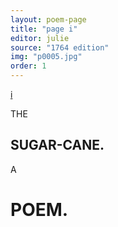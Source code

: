 ```yaml
---
layout: poem-page
title: "page i"
editor: julie
source: "1764 edition"
img: "p0005.jpg"
order: 1
---
```



[i]({{site.baseurl}}/images/{{page.img}})


THE  

## SUGAR-CANE.  

A  

# POEM.  
